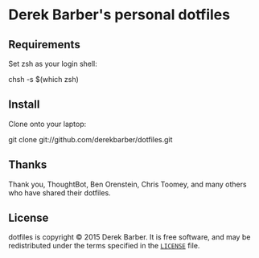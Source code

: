 Derek Barber's personal dotfiles
================================

Requirements
------------

Set zsh as your login shell:

  chsh -s $(which zsh)

Install
-------

Clone onto your laptop:

  git clone git://github.com/derekbarber/dotfiles.git

Thanks
------

Thank you, ThoughtBot, Ben Orenstein, Chris Toomey, and many others who
have shared their dotfiles.

License
-------

dotfiles is copyright © 2015 Derek Barber. It is free software, and may be
redistributed under the terms specified in the [`LICENSE`] file.

[`LICENSE`]: /LICENSE
